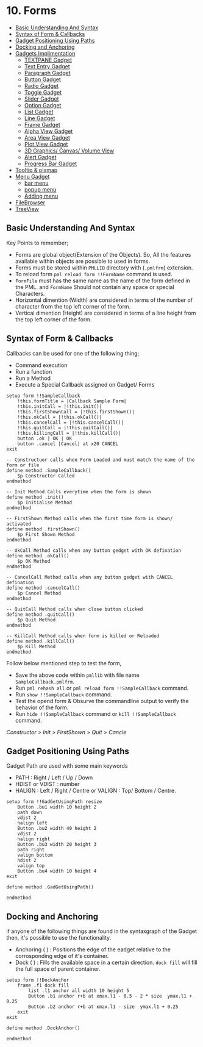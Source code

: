 # 10. Forms

- [Basic Understanding And Syntax](#basic-understanding-and-syntax)
- [Syntax of Form & Callbacks](#syntax-of-form-&-callbacks)
- [Gadget Positioning Using Paths](#gadget-positioning-using-paths)
- [Docking and Anchoring](#docking-and-anchoring)
- [Gadgets Implimentation](#gadgets-implimentation)
    - [TEXTPANE Gadget](#textpane-implimentation)
    - [Text Entry Gadget](#text-entry-gadget)
    - [Paragraph Gadget](#paragraph-gadget)
    - [Button Gadget](#button-gadget)
    - [Radio Gadget](#radio-gadget)
    - [Toggle Gadget](#toggle-gadget)
    - [Slider Gadget](#slider-gadget)
    - [Option Gadget](#option-gadget)
    - [List Gadget](#list-gadget)
    - [Line Gadget](#line-gadget)
    - [Frame Gadget](#frame-gadget)
    - [Alpha View Gadget](#alpha-view-gadget)
    - [Area View Gadget](#area-view-gadget)
    - [Plot View Gadget](#plot-view-gadget)
    - [3D Graphics/ Canvas/ Volume View](#3d-graphics/-canvas/-volume-view)
    - [Alert Gadget](#alert-gadget)
    - [Progress Bar Gadget](#progress-bar-gadget)
- [Tooltip & pixmap](##tooltip-&-pixmap)
- [Menu Gadget](##menu-gadget)
    - [bar menu](#bar-menu)
    - [popup menu](#popup-menu)
    - [Adding menu](#adding-menu)
- [FileBrowser](##file-browser)
- [TreeView](##tree-view)

## Basic Understanding And Syntax

Key Points to remember;
- Forms are global object(Extension of the Objects). So, All the features available within objects are possible to used in forms. 
- Forms must be stored within `PMLLIB` directory with (`.pmlfrm`) extension.
- To reload form `pml reload form !!FormName` command is used.
- `FormFile` must has the same name as the name of the form defined in the PML. and `FormName` Should not contain any space or special Characters.
- Horizontal dimention (Width) are considered in terms of the number of character from the top left corner of the form.
- Vertical dimention (Height) are considered in terms of a line height from the top left corner of the form.

## Syntax of Form & Callbacks

Callbacks can be used for one of the following thing;
- Command execution
- Run a function
- Run a Method
- Execute a Special Callback assigned on Gadget/ Forms

```
setup form !!SampleCallback 
    !this.formTitle = |Callback Sample Form| 
    !this.initCall = |!this.init()| 
    !this.firstShownCall = |!this.firstShown()| 
    !this.okCall = |!this.okCall()| 
    !this.cancelCall = |!this.cancelCall()| 
    !this.quitCall = |!this.quitCall()| 
    !this.killingCall = |!this.killCall()| 
    button .ok | OK | OK 
    button .cancel |Cancel| at x20 CANCEL 
exit

-- Constructuor calls when Form Loaded and must match the name of the form or file
define method .SampleCallback() 
    $p Constructor Called 
endmethod

-- Init Method Calls everytime when the form is shown 
define method .init() 
    $p Initialise Method 
endmethod

-- FirstShown Method calls when the first time form is shown/ activated
define method .firstShown() 
    $p First Shown Method 
endmethod

-- OkCall Method calls when any button gedget with OK defination
define method .okCall() 
    $p OK Method 
endmethod

-- CancelCall Method calls when any button gedget with CANCEL defination
define method .cancelCall() 
    $p Cancel Method 
endmethod

-- QuitCall Method calls when close button clicked
define method .quitCall() 
    $p Quit Method 
endmethod

-- KillCall Method calls when form is killed or Reloaded
define method .killCall() 
    $p Kill Method 
endmethod
```

Follow below mentioned step to test the form,

- Save the above code within `pmllib` with file name `SampleCallback.pmlfrm`.
- Run `pml rehash all` or `pml reload form !!SampleCallback` command.
- Run `show !!SampleCallback` command.
- Test the opend form & Obsurve the commandline output to verify the behavior of the form.
- Run `hide !!SampleCallback` command or `kill !!SampleCallback` command.

*Constructor > Init > FirstShown > Quit > Cancle*

## Gadget Positioning Using Paths

Gadget Path are used with some main keywords 
 
 - PATH : Right / Left / Up / Down
 - HDIST or VDIST : number
 - HALIGN : Left / Right / Centre or VALIGN : Top/ Bottom / Centre.

```
setup form !!GadGetUsingPath resize
    Button .bu1 width 10 height 2
    path down
    vdist 2
    halign left
    Button .bu2 width 40 height 2
    vdist 2
    halign right
    Button .bu3 width 20 height 3
    path right
    valign bottom
    hdist 2
    valign top
    Button .bu4 width 10 height 4
exit

define method .GadGetUsingPath() 
    
endmethod
```

## Docking and Anchoring

if anyone of the following things are found in the syntaxgraph of the Gadget then, it's possible to use the functionality.

- Anchoring ( <fganch> ) : Positions the edge of the eadget relative to the corrosponding edge of it's container.
- Dock ( <fgdock> ) : Fills the available space in a certain direction. `dock fill` will fill the full space of parent container. 

```
setup form !!DockAnchor
    frame .f1 dock fill
        list .l1 anchor all width 10 height 5
        Button .b1 anchor r+b at xmax.l1 - 0.5 - 2 * size  ymax.l1 + 0.25
        Button .b2 anchor r+b at xmax.l1 - size  ymax.l1 + 0.25
    exit
exit

define method .DockAnchor() 
    
endmethod
```
